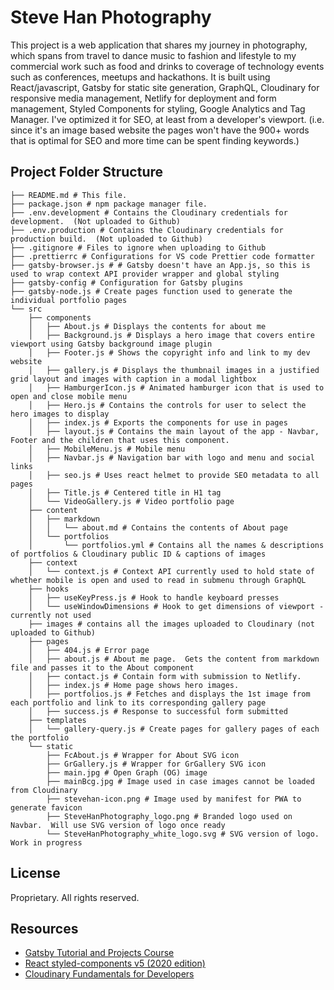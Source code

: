 # Steve Han Photography

This project is a web application that shares my journey in photography, which spans from travel to dance music to fashion and lifestyle to my commercial work such as food and drinks to coverage of technology events such as conferences, meetups and hackathons.  It is built using React/javascript, Gatsby for static site generation, GraphQL, Cloudinary for responsive media management, Netlify for deployment and form management, Styled Components for styling, Google Analytics and Tag Manager.  I've optimized it for SEO, at least from a developer's viewport. (i.e. since it's an image based website the pages won't have the 900+ words that is optimal for SEO and more time can be spent finding keywords.)



## Project Folder Structure
```
├── README.md # This file.
├── package.json # npm package manager file.
├── .env.development # Contains the Cloudinary credentials for development.  (Not uploaded to Github)
├── .env.production # Contains the Cloudinary credentials for production build.  (Not uploaded to Github)
├── .gitignore # Files to ignore when uploading to Github
├── .prettierrc # Configurations for VS code Prettier code formatter
├── gatsby-browser.js # # Gatsby doesn't have an App.js, so this is used to wrap context API provider wrapper and global styling
├── gatsby-config # Configuration for Gatsby plugins
├── gatsby-node.js # Create pages function used to generate the individual portfolio pages
└── src
    ├── components
    │   ├── About.js # Displays the contents for about me
    │   ├── Background.js # Displays a hero image that covers entire viewport using Gatsby background image plugin
    │   ├── Footer.js # Shows the copyright info and link to my dev website
    │   ├── gallery.js # Displays the thumbnail images in a justified grid layout and images with caption in a modal lightbox
    │   ├── HamburgerIcon.js # Animated hamburger icon that is used to open and close mobile menu
    │   ├── Hero.js # Contains the controls for user to select the hero images to display
    │   ├── index.js # Exports the components for use in pages
    │   ├── layout.js # Contains the main layout of the app - Navbar, Footer and the children that uses this component.
    │   ├── MobileMenu.js # Mobile menu
    │   ├── Navbar.js # Navigation bar with logo and menu and social links
    │   ├── seo.js # Uses react helmet to provide SEO metadata to all pages
    │   ├── Title.js # Centered title in H1 tag
    │   └── VideoGallery.js # Video portfolio page
    ├── content
    │   ├── markdown
    │   │   └── about.md # Contains the contents of About page
    │   └── portfolios
    │       └── portfolios.yml # Contains all the names & descriptions of portfolios & Cloudinary public ID & captions of images
    ├── context
    │   └── context.js # Context API currently used to hold state of whether mobile is open and used to read in submenu through GraphQL
    ├── hooks
    │   ├── useKeyPress.js # Hook to handle keyboard presses
    │   └── useWindowDimensions # Hook to get dimensions of viewport - currently not used
    ├── images # contains all the images uploaded to Cloudinary (not uploaded to Github)
    ├── pages
    │   ├── 404.js # Error page
    │   ├── about.js # About me page.  Gets the content from markdown file and passes it to the About component
    │   ├── contact.js # Contain form with submission to Netlify.
    │   ├── index.js # Home page shows hero images.
    │   ├── portfolios.js # Fetches and displays the 1st image from each portfolio and link to its corresponding gallery page
    │   ├── success.js # Response to successful form submitted 
    ├── templates
    │   └── gallery-query.js # Create pages for gallery pages of each the portfolio
    └── static
        ├── FcAbout.js # Wrapper for About SVG icon
        ├── GrGallery.js # Wrapper for GrGallery SVG icon
        ├── main.jpg # Open Graph (OG) image
        ├── mainBcg.jpg # Image used in case images cannot be loaded from Cloudinary
        ├── stevehan-icon.png # Image used by manifest for PWA to generate favicon
        ├── SteveHanPhotography_logo.png # Branded logo used on Navbar.  Will use SVG version of logo once ready
        └── SteveHanPhotography_white_logo.svg # SVG version of logo.  Work in progress
```
## License
Proprietary.  All rights reserved.

## Resources
- [Gatsby Tutorial and Projects Course](https://www.udemy.com/course/gatsby-tutorial-and-projects-course/)
- [React styled-components v5 (2020 edition)](https://www.udemy.com/course/react-styled-components/)
- [Cloudinary Fundamentals for Developers](https://training.cloudinary.com/courses/cloudinary-fundamentals-for-developers)
